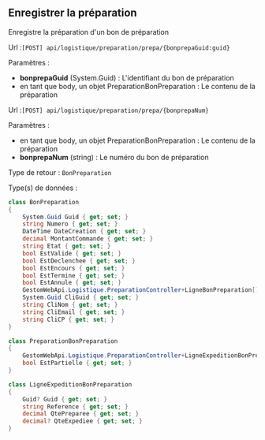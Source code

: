 ## <span id='saisiepreparation'>Enregistrer la préparation</span>

Enregistre la préparation d'un bon de préparation

Url :`[POST] api/logistique/preparation/prepa/{bonprepaGuid:guid}`

Paramètres : 

- **bonprepaGuid** (System.Guid) : L'identifiant du bon de préparation
- en tant que body, un objet PreparationBonPreparation : Le contenu de la préparation

Url :`[POST] api/logistique/preparation/prepa/{bonprepaNum}`

Paramètres : 

- en tant que body, un objet PreparationBonPreparation : Le contenu de la préparation
- **bonprepaNum** (string) : Le numéro du bon de préparation

Type de retour : `BonPreparation`

Type(s) de données :

```csharp
class BonPreparation
{
	System.Guid Guid { get; set; }
	string Numero { get; set; }
	DateTime DateCreation { get; set; }
	decimal MontantCommande { get; set; }
	string Etat { get; set; }
	bool EstValide { get; set; }
	bool EstDeclenchee { get; set; }
	bool EstEncours { get; set; }
	bool EstTermine { get; set; }
	bool EstAnnule { get; set; }
	GestomWebApi.Logistique.PreparationController+LigneBonPreparation[] Lignes { get; set; }
	System.Guid CliGuid { get; set; }
	string CliNom { get; set; }
	string CliEmail { get; set; }
	string CliCP { get; set; }
}

class PreparationBonPreparation
{
	GestomWebApi.Logistique.PreparationController+LigneExpeditionBonPreparation[] Lignes { get; set; }
	bool EstPartielle { get; set; }
}

class LigneExpeditionBonPreparation
{
	Guid? Guid { get; set; }
	string Reference { get; set; }
	decimal QtePreparee { get; set; }
	decimal? QteExpediee { get; set; }
}

```
